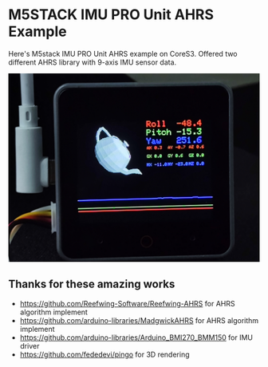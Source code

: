 # M5STACK IMU PRO Unit AHRS Example

Here's M5stack IMU PRO Unit AHRS example on CoreS3. Offered two different AHRS library with 9-axis IMU sensor data.

![B387B0D4651AF384E3C623FEA3C966EB](assets\B387B0D4651AF384E3C623FEA3C966EB.jpg)

## Thanks for these amazing works

- https://github.com/Reefwing-Software/Reefwing-AHRS for AHRS algorithm implement
- https://github.com/arduino-libraries/MadgwickAHRS for AHRS algorithm implement
- https://github.com/arduino-libraries/Arduino_BMI270_BMM150 for IMU driver
- https://github.com/fededevi/pingo for 3D rendering
